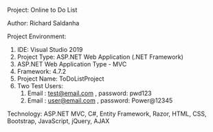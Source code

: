 Project: Online to Do List

Author: Richard Saldanha

Project Environment:
1. IDE: Visual Studio 2019
2. Project Type: ASP.NET Web Application (.NET Framework)
3. ASP.NET Web Application Type - MVC
4. Framework: 4.7.2
5. Project Name: ToDoListProject
6. Two Test Users:
    1. Email : test@email.com , password: pwd123
    2. Email : user@email.com , password: Power@12345

Technology: ASP.NET MVC, C#, Entity Framework, Razor, HTML, CSS, Bootstrap, JavaScript, jQuery, AJAX





